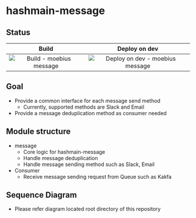 # hashmain-message
## Status
| Build | Deploy on dev |
|:---:|:---:|
|![Build - moebius message](https://github.com/team-moebius/hashmain-message/workflows/Build%20-%20moebius%20message/badge.svg)|![Deploy on dev - moebius message](https://github.com/team-moebius/hashmain-message/workflows/Deploy%20on%20dev%20-%20moebius%20message/badge.svg)

## Goal
* Provide a common interface for each message send method
    * Currently, supported methods are Slack and Email
* Provide a message deduplication method as consumer needed
 
## Module structure
* message
    * Core logic for hashmain-message
    * Handle message deduplication
    * Handle message sending method such as Slack, Email
* Consumer
    * Receive message sending request from Queue such as Kakfa

## Sequence Diagram
* Please refer diagram located root directory of this repository
